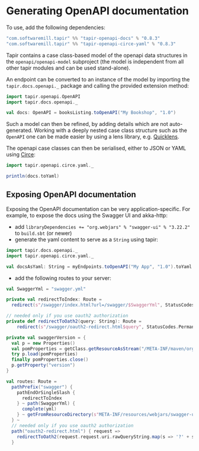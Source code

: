 # Generating OpenAPI documentation

To use, add the following dependencies:

```scala
"com.softwaremill.tapir" %% "tapir-openapi-docs" % "0.8.3"
"com.softwaremill.tapir" %% "tapir-openapi-circe-yaml" % "0.8.3"
```

Tapir contains a case class-based model of the openapi data structures in the `openapi/openapi-model` subproject (the
model is independent from all other tapir modules and can be used stand-alone).
 
An endpoint can be converted to an instance of the model by importing the `tapir.docs.openapi._` package and calling 
the provided extension method:

```scala
import tapir.openapi.OpenAPI
import tapir.docs.openapi._

val docs: OpenAPI = booksListing.toOpenAPI("My Bookshop", "1.0")
```

Such a model can then be refined, by adding details which are not auto-generated. Working with a deeply nested case 
class structure such as the `OpenAPI` one can be made easier by using a lens library, e.g. [Quicklens](https://github.com/adamw/quicklens).

The openapi case classes can then be serialised, either to JSON or YAML using [Circe](https://circe.github.io/circe/):

```scala
import tapir.openapi.circe.yaml._

println(docs.toYaml)
```

## Exposing OpenAPI documentation

Exposing the OpenAPI documentation can be very application-specific. For example, to expose the docs using the
Swagger UI and akka-http:

* add `libraryDependencies += "org.webjars" % "swagger-ui" % "3.22.2"` to `build.sbt` (or newer)
* generate the yaml content to serve as a `String` using tapir: 

```scala
import tapir.docs.openapi._
import tapir.openapi.circe.yaml._

val docsAsYaml: String = myEndpoints.toOpenAPI("My App", "1.0").toYaml
```

* add the following routes to your server:

```scala
val SwaggerYml = "swagger.yml"

private val redirectToIndex: Route =
  redirect(s"/swagger/index.html?url=/swagger/$SwaggerYml", StatusCodes.PermanentRedirect) 

// needed only if you use oauth2 authorization
private def redirectToOath2(query: String): Route =
    redirect(s"/swagger/oauth2-redirect.html$query", StatusCodes.PermanentRedirect)

private val swaggerVersion = {
  val p = new Properties()
  val pomProperties = getClass.getResourceAsStream("/META-INF/maven/org.webjars/swagger-ui/pom.properties")
  try p.load(pomProperties)
  finally pomProperties.close()
  p.getProperty("version")
}

val routes: Route =   
  pathPrefix("swagger") {
    pathEndOrSingleSlash {
      redirectToIndex
    } ~ path(SwaggerYml) {
      complete(yml)
    } ~ getFromResourceDirectory(s"META-INF/resources/webjars/swagger-ui/$swaggerVersion/")
  } ~
  // needed only if you use oauth2 authorization
  path("oauth2-redirect.html") { request => 
    redirectToOath2(request.request.uri.rawQueryString.map(s => '?' + s).getOrElse(""))(request)
  }
```
